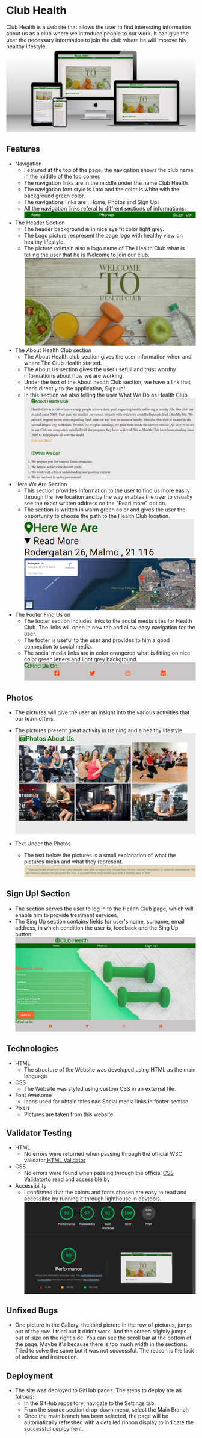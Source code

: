 # Club Health
Club Health is a website that allows the user to find interesting information about us as a club where we introduce people to our work. It can give the user the necessary information to join the club where he will improve his healthy lifestyle.<br />
![header-readme-image](assets/readme-map-pic/FireShot%20Capture%20001%20-%20Multi%20Device%20Website%20Mockup%20Generator%20-%20techsini.com.png)

## Features
* Navigation
  * Featured at the top of the page, the navigation shows the club name in the middle of the top corner.
  * The navigation links are in the middle under the name Club Health.
  * The navigation font style is Lato and the color is white with the background green color.
  * The navigations links are : Home, Photos and Sign Up!
  * All the navigation links referal to diffrent sections of informations.
  ![nav-readme-image](assets/readme-map-pic/FireShot%20Capture%20004%20-%20Club%20Health%20-%208000-adriano25-healthclub-r2gujktweb7.ws-eu81.gitpod.io.png)
* The Header Section
  * The header background is in nice eye fit color light grey.
  * The Logo picture respresent the page logo with healthy view on healthy lifestyle.
  * The picture cointain also a logo name of The Health Club what is telling the user that he is Welcome to join our club.
  ![nav-raadme-image](assets/readme-map-pic/header-image.gitpod.io.png)
* The About Health Club section
  * The About Health club section gives the user information when and where The Club Health started.
  * The About Us section gives the user usefull and trust wordhy informations about how we are working.
  * Under the text of the About health Club section, we have a link that leads directly to the application, Sign up!
  * In this section we also telling the user What We Do as Health Club.
  ![nav-readme-image](assets/readme-map-pic/about.health.club.section.gitpod.io.png)
* Here We Are Section
    * This section provides information to the user to find us more easily through the live location and by the way enables the user to visually see the exact written address on the "Read more" option.
    * The section is written in warm green color and gives the user the opportunity to choose the path to the Health Club location.
    ![nav-readme-image](assets/readme-map-pic/here.we.are.gitpod.io.png)
    ![nav-readme-image](assets/readme-map-pic/map.gitpod.io.png)
* The Footer Find Us on
  * The footer section includes links to the social media sites for Health Club. The links will open in new tab and allow easy navigation for the user.
  * The footer is useful to the user and provides to him a good connection to social media.
  * The social media links are in color orangered what is fitting on nice color green letters and light grey background.
  ![nav-readme-image](assets/readme-map-pic/footer.gitpod.io.png)

## Photos
  * The pictures will give the user an insight into the various activities that our team offers.
  * The pictures present great activity in training and a healthy lifestyle.
  ![photo-images](assets/readme-map-pic/FireShot%20Capture%20012%20-%20Club%20Health%20-%208000-adriano25-healthclub-r2gujktweb7.ws-eu81.gitpod.io.png)

* Text Under the Photos
  * The text below the pictures is a small explanation of what the pictures mean and what they represent.
  ![photo-under-text-image](assets/readme-map-pic/text.under.photos.gitpod.io.png)

## Sign Up! Section
 * The section serves the user to log in to the Health Club page, which will enable him to provide treatment services.
 * The Sing Up section contains fields for user's name, surname, email address, in which condition the user is, feedback and the  Sing Up button.
 ![sign-ip-photo](assets/readme-map-pic/signup.section.gitpod.io.png)

 ## Technologies
 * HTML
   * The structure of the Website was developed using HTML as the main language
 * CSS
   * The Website was styled using custom CSS in an external file.
 * Font Awesome 
   * Icons used for obtain titles nad Social media links in footer section.
 * Pixels
   * Pictures are taken from this website.


## Validator Testing
 * HTML
   * No errors were returned when passing through the official W3C validator[ HTML Validator ](https://validator.w3.org/nu/#textarea)
 * CSS
   * No errors were found when passing through the official [CSS Validator](https://jigsaw.w3.org/css-validator/validator)to read and accessible by
 * Accessibility
   * I confirmed that the colors and fonts chosen are easy to read and accessible by running it through lighthouse in devtools.
   ![lighthouse-screenshot](assets/readme-map-pic/Screenshot%202023-01-09%2019.10.34.png)

## Unfixed Bugs
 * One picture in the Gallery, the third picture in the row of pictures, jumps out of the row. I tried but it didn't work. And the screen slightly jumps out of size on the right side. You can see the scroll bar at the bottom of the page. Maybe it's because there is too much width in the sections. Tried to solve the same but it was not successful. The reason is the lack of advice and instruction.

## Deployment
* The site was deployed to GitHub pages. The steps to deploy are as follows:
  * In the GitHub repository, navigate to the Settings tab.
  * From the source section drop-down menu, select the Main Branch
  * Once the main branch has been selected, the page will be automatically refreshed with a detailed ribbon display to indicate the successful deployment.

## 